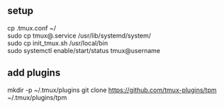 ## setup
cp .tmux.conf ~/   
sudo cp tmux@.service /usr/lib/systemd/system/   
sudo cp init_tmux.sh /usr/local/bin   
sudo systemctl enable/start/status tmux@username

## add plugins
mkdir -p ~/.tmux/plugins
git clone https://github.com/tmux-plugins/tpm ~/.tmux/plugins/tpm
